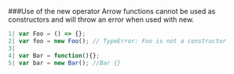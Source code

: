 ###Use of the new operator
Arrow functions cannot be used as constructors and will throw an error when used with new.

```javascript
1| var Foo = () => {};
2| var foo = new Foo(); // TypeError: Foo is not a constructor
3| 
4| var Bar = function(){};
5| var bar = new Bar(); //Bar {}
```